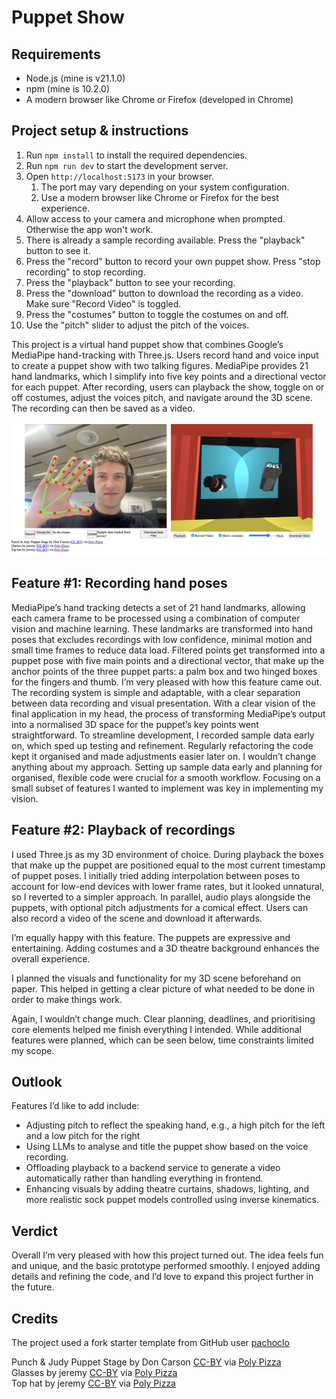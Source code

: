 # Puppet Show

## Requirements

- Node.js (mine is v21.1.0)
- npm (mine is 10.2.0)
- A modern browser like Chrome or Firefox (developed in Chrome)

## Project setup & instructions

1. Run `npm install` to install the required dependencies.
2. Run `npm run dev` to start the development server.
3. Open `http://localhost:5173` in your browser. 
   1. The port may vary depending on your system configuration.
   2. Use a modern browser like Chrome or Firefox for the best experience.
4. Allow access to your camera and microphone when prompted. Otherwise the app won't work.
5. There is already a sample recording available. Press the "playback" button to see it.
6. Press the "record" button to record your own puppet show. Press "stop recording" to stop recording.
7. Press the "playback" button to see your recording.
8. Press the "download" button to download the recording as a video. Make sure "Record Video" is toggled.
9. Press the "costumes" button to toggle the costumes on and off.
10. Use the "pitch" slider to adjust the pitch of the voices.

This project is a virtual hand puppet show that combines Google’s MediaPipe hand-tracking with Three.js. Users record hand and voice input to create a puppet show with two talking figures. MediaPipe provides 21 hand landmarks, which I simplify into five key points and a directional vector for each puppet. After recording, users can playback the show, toggle on or off costumes, adjust the voices pitch, and navigate around the 3D scene. The recording can then be saved as a video.

![hand_puppet.png](hand_puppet.png)

## Feature #1: Recording hand poses
MediaPipe’s hand tracking detects a set of 21 hand landmarks, allowing each camera frame to be processed using a combination of computer vision and machine learning. These landmarks are transformed into hand poses that excludes recordings with low confidence, minimal motion and small time frames to reduce data load. Filtered points get transformed into a puppet pose with five main points and a directional vector, that make up the anchor points of the three puppet parts: a palm box and two hinged boxes for the fingers and thumb.
I’m very pleased with how this feature came out. The recording system is simple and adaptable, with a clear separation between data recording and visual presentation.
With a clear vision of the final application in my head, the process of transforming MediaPipe’s output into a normalised 3D space for the puppet’s key points went straightforward. To streamline development, I recorded sample data early on, which sped up testing and refinement. Regularly refactoring the code kept it organised and made adjustments easier later on.
I wouldn’t change anything about my approach. Setting up sample data early and planning for organised, flexible code were crucial for a smooth workflow. Focusing on a small subset of features I wanted to implement was key in implementing my vision.

## Feature #2: Playback of recordings
I used Three.js as my 3D environment of choice. During playback the boxes that make up the puppet are positioned equal to the most current timestamp of puppet poses. I initially tried adding interpolation between poses to account for low-end devices with lower frame rates, but it looked unnatural, so I reverted to a simpler approach. In parallel, audio plays alongside the puppets, with optional pitch adjustments for a comical effect. Users can also record a video of the scene and download it afterwards.

I’m equally happy with this feature. The puppets are expressive and entertaining. Adding costumes and a 3D theatre background enhances the overall experience.

I planned the visuals and functionality for my 3D scene beforehand on paper. This helped in getting a clear picture of what needed to be done in order to make things work.

Again, I wouldn’t change much. Clear planning, deadlines, and prioritising core elements helped me finish everything I intended. While additional features were planned, which can be seen below, time constraints limited my scope.

## Outlook
Features I’d like to add include:
- Adjusting pitch to reflect the speaking hand, e.g., a high pitch for the left and a low pitch for the right
- Using LLMs to analyse and title the puppet show based on the voice recording.
- Offloading playback to a backend service to generate a video automatically rather than handling everything in frontend.
- Enhancing visuals by adding theatre curtains, shadows, lighting, and more realistic sock puppet models controlled using inverse kinematics.

## Verdict
Overall I’m very pleased with how this project turned out. The idea feels fun and unique, and the basic prototype performed smoothly. I enjoyed adding details and refining the code, and I’d love to expand this project further in the future.

## Credits

The project used a fork starter template from GitHub user [pachoclo](https://github.com/pachoclo/vite-threejs-ts-template)

Punch & Judy Puppet Stage by Don Carson [CC-BY](https://creativecommons.org/licenses/by/3.0/) via [Poly Pizza](https://poly.pizza/m/9i5mmOwt7cu)\
Glasses by jeremy [CC-BY](https://creativecommons.org/licenses/by/3.0/) via [Poly Pizza](https://poly.pizza/m/9i5mmOwt7cu)\
Top hat by jeremy [CC-BY](https://creativecommons.org/licenses/by/3.0/) via [Poly Pizza](https://poly.pizza/m/e5kV1Y_cZJt)